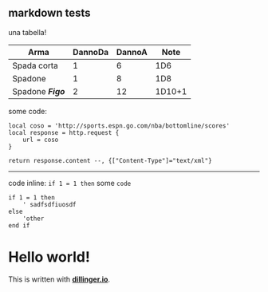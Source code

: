 markdown tests
--------------------

una tabella!

| Arma                | DannoDa  | DannoA  | Note      |
| ------------------- | -------- | ------- | --------- |
| Spada corta         |      1   |     6   | 1D6       |    
| Spadone             |      1   |     8   | 1D8       |
| Spadone ***Figo***  |      2   |    12   | 1D10+1    |



some code:

	local coso = 'http://sports.espn.go.com/nba/bottomline/scores'
	local response = http.request {
		url = coso
	}
	
	return response.content --, {["Content-Type"]="text/xml"}


------------------------


code inline: `if 1 = 1 then`
some `code`

	if 1 = 1 then
		' sadfsdfiuosdf
	else
		'other
	end if
	

# Hello world!
This is written with **[dillinger.io][1]**.

[1]: dillinger.io

